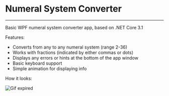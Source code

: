 # Numeral System Converter
___
Basic WPF numeral system converter app, based on .NET Core 3.1

Features:
* Converts from any to any numeral system (range 2-36)
* Works with fractions (indicated by either commas or dots)
* Displays any errors or hints at the bottom of the app window
* Basic keyboard support
* Simple animation for displaying info

How it looks:

![Gif expired](https://i.imgur.com/0GDE3m8.gif)

